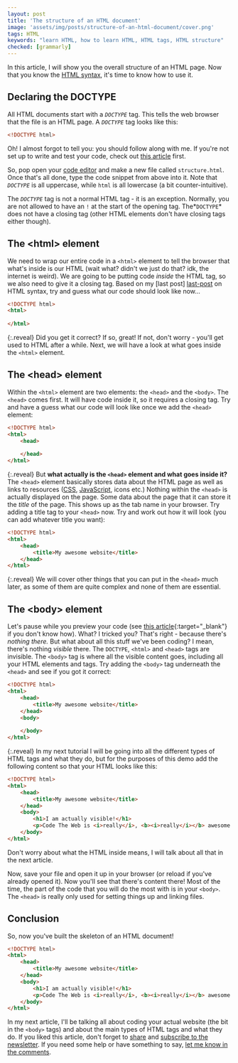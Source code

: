 ```yaml
---
layout: post
title: 'The structure of an HTML document'
image: 'assets/img/posts/structure-of-an-html-document/cover.png'
tags: HTML
keywords: "learn HTML, how to learn HTML, HTML tags, HTML structure"
checked: [grammarly]
---
```

In this article, I will show you the overall structure of an HTML page. Now that you know the [HTML syntax][last-post], it's time to know how to use it.

## Declaring the DOCTYPE
All HTML documents start with a *`DOCTYPE`* tag. This tells the web browser that the file is an HTML page. A *`DOCTYPE`* tag looks like this:
```HTML
<!DOCTYPE html>
```
Oh! I almost forgot to tell you: you should follow along with me. If you're not set up to write and test your code, check out [this article][set-up] first.

So, pop open your [code editor][code-editor] and make a new file called `structure.html`. Once that's all done, type the code snippet from above into it. Note that *`DOCTYPE`* is all uppercase, while `html` is all lowercase (a bit counter-intuitive).

The *`DOCTYPE`* tag is not a normal HTML tag - it is an exception. Normally, you are not allowed to have an `!` at the start of the opening tag. The*`DOCTYPE`* does not have a closing tag (other HTML elements don't have closing tags either though).

## The &lt;html&gt; element
We need to wrap our entire code in a `<html>` element to tell the browser that what's inside is our HTML (wait what? didn't we just do that? idk, the internet is weird). We are going to be putting code *inside* the HTML tag, so we also need to give it a closing tag. Based on my [last post] [last-post] on HTML syntax, try and guess what our code should look like now...
```HTML
<!DOCTYPE html>
<html>
    
</html>
```
{:.reveal}
Did you get it correct? If so, great! If not, don't worry - you'll get used to HTML after a while. Next, we will have a look at what goes inside the `<html>` element.

## The &lt;head&gt; element
Within the `<html>` element are two elements: the `<head>` and the `<body>`. The `<head>` comes first. It will have code inside it, so it requires a closing tag. Try and have a guess what our code will look like once we add the `<head>` element:
```HTML
<!DOCTYPE html>
<html>
    <head>
        
    </head>
</html>
```
{:.reveal}
But **what actually is the `<head>` element and what goes inside it?** The `<head>` element basically stores data about the HTML page as well as links to resources ([CSS][css], [JavaScript][javascript], icons etc.) Nothing within the `<head>` is actually displayed on the page. Some data about the page that it can store it the *title* of the page. This shows up as the tab name in your browser. Try adding a title tag to your `<head>` now. Try and work out how it will look (you can add whatever title you want):
```HTML
<!DOCTYPE html>
<html>
    <head>
        <title>My awesome website</title>
    </head>
</html>
```
{:.reveal}
We will cover other things that you can put in the `<head>` much later, as some of them are quite complex and none of them are essential.

## The &lt;body&gt; element
Let's pause while you preview your code (see [this article][run-code]{:target="_blank"} if you don't know how). What? I tricked you? That's right - because there's *nothing there.* But what about all this stuff we've been coding? I mean, there's nothing *visible* there. The `DOCTYPE`, `<html>` and `<head>` tags are invisible. The `<body>` tag is where all the visible content goes, including all your HTML elements and tags. Try adding the `<body>` tag underneath the `<head>` and see if you got it correct:
```HTML
<!DOCTYPE html>
<html>
    <head>
        <title>My awesome website</title>
    </head>
    <body>
        
    </body>
</html>
```
{:.reveal}
In my next tutorial I will be going into all the different types of HTML tags and what they do, but for the purposes of this demo add the following content so that your HTML looks like this:
```HTML
<!DOCTYPE html>
<html>
    <head>
        <title>My awesome website</title>
    </head>
    <body>
        <h1>I am actually visible!</h1>
        <p>Code The Web is <i>really</i>, <b><i>really</i></b> awesome.</p>
    </body>
</html>
```
Don't worry about what the HTML inside means, I will talk about all that in the next article.

Now, save your file and open it up in your browser (or reload if you've already opened it). Now you'll see that there's content there! Most of the time, the part of the code that you will do the most with is in your `<body>`. The `<head>` is really only used for setting things up and linking files.

## Conclusion
So, now you've built the skeleton of an HTML document!
```HTML
<!DOCTYPE html>
<html>
    <head>
        <title>My awesome website</title>
    </head>
    <body>
        <h1>I am actually visible!</h1>
        <p>Code The Web is <i>really</i>, <b><i>really</i></b> awesome.</p>
    </body>
</html>
```
In my next article, I'll be talking all about coding your actual website (the bit in the `<body>` tags) and about the main types of HTML tags and what they do. If you liked this article, don't forget to [share] and [subscribe to the newsletter][newsletter]. If you need some help or have something to say, [let me know in the comments][comments].


[last-post]: /html-syntax/
[set-up]: /web-development-on-your-computer/
[code-editor]: /web-development-on-your-computer/#code-editor
[run-code]: /web-development-on-your-computer/#running-your-code
[css]: /learn/css/
[javascript]: /learn/javascript/
[share]: {{site.share}}
[comments]: {{site.comments}}
[newsletter]: {{site.newsletter}}